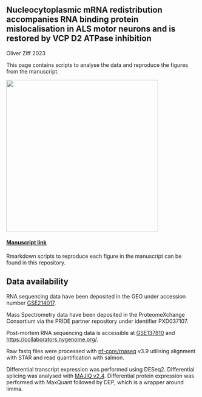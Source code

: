 ## Nucleocytoplasmic mRNA redistribution accompanies RNA binding protein mislocalisation in ALS motor neurons and is restored by VCP D2 ATPase inhibition

Oliver Ziff 2023

This page contains scripts to analyse the data and reproduce the figures from the manuscript.

<img src="https://github.com/ojziff/als_mrna_rbp_localisation/figures/graphical abstract.png" height="400">

#### [Manuscript link](https://www.cell.com/neuron/home)

Rmarkdown scripts to reproduce each figure in the manuscript can be found in this repository.

## Data availability

RNA sequencing data have been deposited in the GEO under accession number [GSE214017](https://www.ncbi.nlm.nih.gov/geo/query/acc.cgi?acc=GSE214017). 

Mass Spectrometry data have been deposited in the ProteomeXchange Consortium via the PRIDE partner repository under identifier PXD037107.

Post-mortem RNA sequencing data is accessible at [GSE137810](https://www.ncbi.nlm.nih.gov/geo/query/acc.cgi?acc=GSE137810) and https://collaborators.nygenome.org/. 

Raw fastq files were processed with [nf-core/rnaseq](https://nf-co.re/rnaseq) v3.9 utilising alignment with STAR and read quantification with salmon. 

Differential transcript expression was performed using DESeq2. Differential splicing was analysed with [MAJIQ v2.4](https://majiq.biociphers.org/). Differential protein expression was performed with MaxQuant followed by DEP, which is a wrapper around limma.
